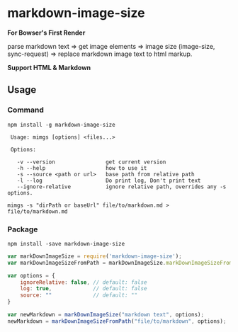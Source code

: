 # markdown-image-size

**For Bowser's First Render**

parse markdown text => get image elements => image size (image-size, sync-request) => replace markdown image text to html markup.

**Support HTML & Markdown**

## Usage


### Command

```
npm install -g markdown-image-size
```

```
 Usage: mimgs [options] <files...>

 Options:

   -v --version                get current version
   -h --help                   how to use it
   -s --source <path or url>   base path from relative path
   -l --log                    Do print log, Don't print text
   --ignore-relative           ignore relative path, overrides any -s options.
```

```
mimgs -s "dirPath or baseUrl" file/to/markdown.md > file/to/markdown.md
```

### Package

```
npm install -save markdown-image-size
```

```javascript
var markDownImageSize = require('markdown-image-size');
var markDownImageSizeFromPath = markDownImageSize.markDownImageSizeFromPath;

var options = {
    ignoreRelative: false, // default: false
    log: true,             // default: false
    source: ""             // default: ""
}

var newMarkdown = markDownImageSize("markdown text", options);
newMarkdown = markDownImageSizeFromPath("file/to/markdown", options);
```
